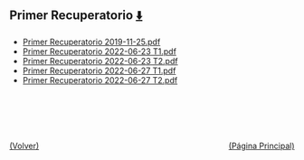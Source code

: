 
<html>
<body>
<h2>Primer Recuperatorio <a href="https://downgit.github.io/#/home?url=https://github.com/Apuntes-FIUBA/Apuntes-Electronica/tree/main/86 - Electrónica/8603 - Dispositivos Semiconductores/Examenes/Parciales/Primer Recuperatorio" style="font-size:20px">  ⬇️ </a></h2>
<ul>
    <li><a href="Primer Recuperatorio 2019-11-25.pdf">Primer Recuperatorio 2019-11-25.pdf</a></li>
    <li><a href="Primer Recuperatorio 2022-06-23 T1.pdf">Primer Recuperatorio 2022-06-23 T1.pdf</a></li>
    <li><a href="Primer Recuperatorio 2022-06-23 T2.pdf">Primer Recuperatorio 2022-06-23 T2.pdf</a></li>
    <li><a href="Primer Recuperatorio 2022-06-27 T1.pdf">Primer Recuperatorio 2022-06-27 T1.pdf</a></li>
    <li><a href="Primer Recuperatorio 2022-06-27 T2.pdf">Primer Recuperatorio 2022-06-27 T2.pdf</a></li>
</ul>
</body>
</html>






<br><br><br><br><br><a href="../" style="float: left">(Volver)</a> <a href="https://apuntes-fiuba.github.io/Apuntes-Electronica" style="float: right">(Página Principal)</a>
